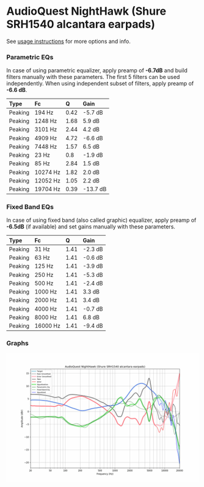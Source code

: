 # AudioQuest NightHawk (Shure SRH1540 alcantara earpads)
See [usage instructions](https://github.com/jaakkopasanen/AutoEq#usage) for more options and info.

### Parametric EQs
In case of using parametric equalizer, apply preamp of **-6.7dB** and build filters manually
with these parameters. The first 5 filters can be used independently.
When using independent subset of filters, apply preamp of **-6.6 dB**.

| Type    | Fc       |    Q | Gain     |
|:--------|:---------|:-----|:---------|
| Peaking | 194 Hz   | 0.42 | -5.7 dB  |
| Peaking | 1248 Hz  | 1.68 | 5.9 dB   |
| Peaking | 3101 Hz  | 2.44 | 4.2 dB   |
| Peaking | 4909 Hz  | 4.72 | -6.6 dB  |
| Peaking | 7448 Hz  | 1.57 | 6.5 dB   |
| Peaking | 23 Hz    | 0.8  | -1.9 dB  |
| Peaking | 85 Hz    | 2.84 | 1.5 dB   |
| Peaking | 10274 Hz | 1.82 | 2.0 dB   |
| Peaking | 12052 Hz | 1.05 | 2.2 dB   |
| Peaking | 19704 Hz | 0.39 | -13.7 dB |

### Fixed Band EQs
In case of using fixed band (also called graphic) equalizer, apply preamp of **-6.5dB**
(if available) and set gains manually with these parameters.

| Type    | Fc       |    Q | Gain    |
|:--------|:---------|:-----|:--------|
| Peaking | 31 Hz    | 1.41 | -2.3 dB |
| Peaking | 63 Hz    | 1.41 | -0.6 dB |
| Peaking | 125 Hz   | 1.41 | -3.9 dB |
| Peaking | 250 Hz   | 1.41 | -5.3 dB |
| Peaking | 500 Hz   | 1.41 | -2.4 dB |
| Peaking | 1000 Hz  | 1.41 | 3.3 dB  |
| Peaking | 2000 Hz  | 1.41 | 3.4 dB  |
| Peaking | 4000 Hz  | 1.41 | -0.7 dB |
| Peaking | 8000 Hz  | 1.41 | 6.8 dB  |
| Peaking | 16000 Hz | 1.41 | -9.4 dB |

### Graphs
![](./AudioQuest%20NightHawk%20(Shure%20SRH1540%20alcantara%20earpads).png)